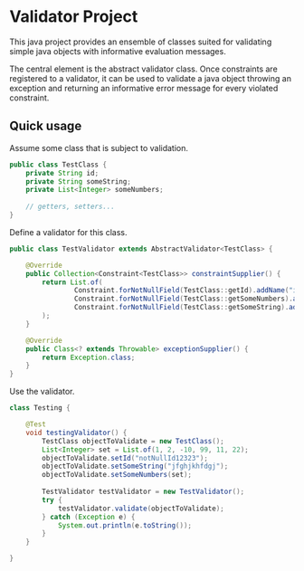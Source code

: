 # Validator Project

This java project provides an ensemble of classes suited for validating simple java objects with informative evaluation messages. 

The central element is the abstract validator class. Once constraints are registered to a validator, it can be used to validate a java object throwing an exception and returning an informative error message for every violated constraint.

## Quick usage
Assume some class that is subject to validation.
```java
public class TestClass {
    private String id;
    private String someString;
    private List<Integer> someNumbers;
    
    // getters, setters...
}
```

Define a validator for this class.

```java
public class TestValidator extends AbstractValidator<TestClass> {

    @Override
    public Collection<Constraint<TestClass>> constraintSupplier() {
        return List.of(
                Constraint.forNotNullField(TestClass::getId).addName("idNotNull"),
                Constraint.forNotNullField(TestClass::getSomeNumbers).addName("someNumbersNotNull"),
                Constraint.forNotNullField(TestClass::getSomeString).addName("someStringNotNull")
        );
    }

    @Override
    public Class<? extends Throwable> exceptionSupplier() {
        return Exception.class;
    }
}
```

Use the validator.

```java
class Testing {

	@Test
	void testingValidator() {
		TestClass objectToValidate = new TestClass();
		List<Integer> set = List.of(1, 2, -10, 99, 11, 22);
		objectToValidate.setId("notNullId12323");
		objectToValidate.setSomeString("jfghjkhfdgj");
		objectToValidate.setSomeNumbers(set);
		
		TestValidator testValidator = new TestValidator();
		try {
            testValidator.validate(objectToValidate);
        } catch (Exception e) {
		    System.out.println(e.toString());
        }
	}

}
```